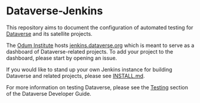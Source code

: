 Dataverse-Jenkins
=================

This repository aims to document the configuration of automated testing for [Dataverse][] and its satellite projects.

The [Odum Institute][] hosts [jenkins.dataverse.org][] which is meant to serve as a dashboard of Dataverse-related projects. To add your project to the dashboard, please start by opening an issue.

If you would like to stand up your own Jenkins instance for building Dataverse and related projects, please see [INSTALL.md][].

For more information on testing Dataverse, please see the [Testing][] section of the Dataverse Developer Guide.

[Dataverse]: https://dataverse.org/
[Odum Institute]: https://odum.unc.edu
[jenkins.dataverse.org]: https://jenkins.dataverse.org/
[INSTALL.md]: INSTALL.md
[Testing]: http://guides.dataverse.org/en/latest/developers/testing.html
